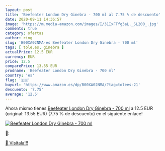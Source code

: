 ```yaml
---
layout: post
title: 'Beefeater London Dry Ginebra - 700 ml al 7.75 % de descuento'
date: 2020-09-11 14:36:57
image: 'https://m.media-amazon.com/images/I/31IxFTfg3aL._SL200_.jpg'
comments: true
category: ofertas
author: ring
slug: 'B00XA02NMA-es Beefeater London Dry Ginebra - 700 ml'
tags: [ tole.es, ginebra ]
actualPrice: 12.5 EUR
currency: EUR
price: 12.5
comparePrice: 13.55 EUR
prodname: 'Beefeater London Dry Ginebra - 700 ml'
country: 'es'
flag: '🇪🇸'
buyurl: 'https://www.amazon.es/dp/B00XA02NMA/?tag=tolees-21'
descuento: '7.75'
average: '12.5'
---
```


Ahora mismo tienes [Beefeater London Dry Ginebra - 700 ml](https://www.amazon.es/dp/B00XA02NMA/?tag=tolees-21) a 12.5 EUR (original: 13.55 EUR) (7.75 %  de descuento) en el siguiente enlace!

[![Beefeater London Dry Ginebra - 700 ml](https://m.media-amazon.com/images/I/31IxFTfg3aL._SL200_.jpg)](https://www.amazon.es/dp/B00XA02NMA/?tag=tolees-21)

🔎:


[🛒 Visítala!!!](https://www.amazon.es/dp/B00XA02NMA/?tag=tolees-21)
